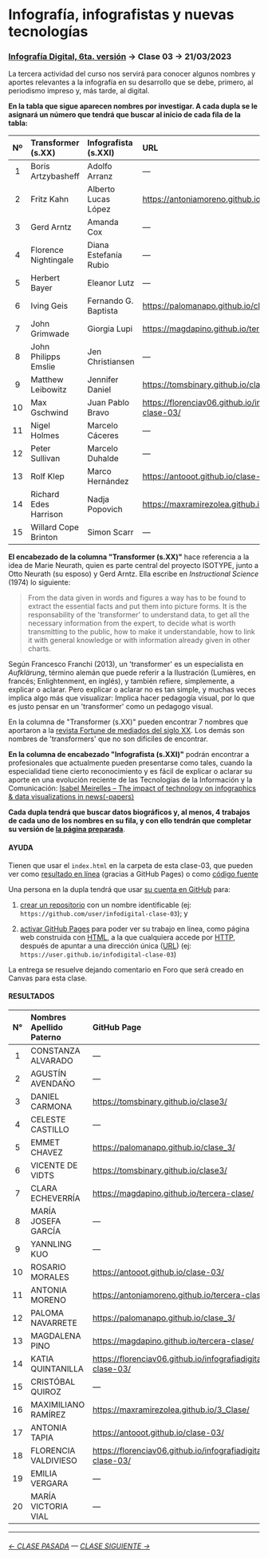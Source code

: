 # Infografía, infografistas y nuevas tecnologías

### [Infografía Digital, 6ta. versión](https://github.com/profesorfaco/dno075-2023-1#readme) → Clase 03 → 21/03/2023

La tercera actividad del curso nos servirá para conocer algunos nombres y aportes relevantes a la infografía en su desarrollo que se debe, primero, al periodismo impreso y, más tarde, al digital.

**En la tabla que sigue aparecen nombres por investigar. A cada dupla se le asignará un número que tendrá que buscar al inicio de cada fila de la tabla:**

|	Nº	|	Transformer (s.XX)	|	Infografista (s.XXI)	| URL |
|:----:|:---------------|:---------------|:---------------|
|	1	|	Boris Artzybasheff	|	Adolfo Arranz	| — | 
|	2	|	Fritz Kahn	|	Alberto Lucas López	| https://antoniamoreno.github.io/tercera-clase/ |
|	3	|	Gerd Arntz	|	Amanda Cox	| — |
|	4	|	Florence Nightingale	|	Diana Estefanía Rubio	| — |
|	5	|	Herbert Bayer	|	Eleanor Lutz	| — |
|	6	|	Iving Geis	|	Fernando G. Baptista	| https://palomanapo.github.io/clase_3/ |
|	7	|	John Grimwade	|	Giorgia Lupi	| https://magdapino.github.io/tercera-clase/ |
|	8	|	John Philipps Emslie	|	Jen Christiansen	| — |
|	9	|	Matthew Leibowitz	|	Jennifer Daniel	| https://tomsbinary.github.io/clase3/ |
|	10	|	Max Gschwind	|	Juan Pablo Bravo	| https://florenciav06.github.io/infografiadigital-clase-03/ |
|	11	|	Nigel Holmes	|	Marcelo Cáceres	| — |
|	12	|	Peter Sullivan	|	Marcelo Duhalde	| — |
|	13	|	Rolf Klep	|	Marco Hernández	| https://antooot.github.io/clase-03/ |
|	14	|	Richard Edes Harrison	|	Nadja Popovich	| https://maxramirezolea.github.io/3_Clase/ |
|	15	|	Willard Cope Brinton	|	Simon Scarr	| — |

**El encabezado de la columna "Transformer (s.XX)"** hace referencia a la idea de Marie Neurath, quien es parte central del proyecto ISOTYPE, junto a Otto Neurath (su esposo) y Gerd Arntz. Ella escribe en *Instructional Science* (1974) lo siguiente:

> From the data given in words and figures a way has to be found to extract the essential facts and put them into picture forms. It is the responsability of the 'transformer' to understand data, to get all the necessary information from the expert, to decide what is worth transmitting to the public, how to make it understandable, how to link it with general knowledge or with information already given in other charts.

Según Francesco Franchi (2013), un 'transformer' es un especialista en *Aufklärung*, término alemán que puede referir a la Ilustración (Lumières, en francés; Enlightenment, en inglés), y también refiere, simplemente, a explicar o aclarar. Pero explicar o aclarar no es tan simple, y muchas veces implica algo más que visualizar: Implica hacer pedagogía visual, por lo que es justo pensar en un 'transformer' como un pedagogo visual.

En la columna de "Transformer (s.XX)" pueden encontrar 7 nombres que aportaron a la [revista Fortune de mediados del siglo XX](https://www.fulltable.com/vts/f/fortune/menub.htm). Los demás son nombres de 'transformers' que no son difíciles de encontrar.

**En la columna de encabezado "Infografista (s.XXI)"** podrán encontrar a profesionales que actualmente pueden presentarse como tales, cuando la especialidad tiene cierto reconocimiento y es fácil de explicar o aclarar su aporte en una evolución reciente de las Tecnologías de la Información y la Comunicación: [Isabel Meirelles – The impact of technology on infographics & data visualizations in news(-papers)
](https://www.youtube.com/watch?v=Nb0HfCj1C7Q)

**Cada dupla tendrá que buscar datos biográficos y, al menos, 4 trabajos de cada uno de los nombres en su fila, y con ello tendrán que completar su versión de [la página preparada](https://profesorfaco.github.io/dno075-2023-1/clase-03/)**.

#### AYUDA

Tienen que usar el `index.html` en la carpeta de esta clase-03, que pueden ver como [resultado en línea](https://profesorfaco.github.io/dno075-2023-1/clase-03/) (gracias a GitHub Pages) o como [código fuente](https://github.com/profesorfaco/dno075-2023-1/blob/main/clase-03/index.html)

Una persona en la dupla tendrá que usar [su cuenta en GitHub](https://github.com/) para:

1. [crear un repositorio](https://docs.github.com/es/get-started/quickstart/create-a-repo) con un nombre identificable (ej: `https://github.com/user/infodigital-clase-03`); y

2. [activar GitHub Pages](https://docs.github.com/es/pages/getting-started-with-github-pages/configuring-a-publishing-source-for-your-github-pages-site) para poder ver su trabajo en línea, como página web construida con [HTML](https://developer.mozilla.org/es/docs/Learn/HTML/Introduction_to_HTML/Getting_started), a la que cualquiera accede por [HTTP](https://es.wikipedia.org/wiki/Protocolo_de_transferencia_de_hipertexto), después de apuntar a una dirección única ([URL](https://es.wikipedia.org/wiki/Localizador_de_recursos_uniforme)) (ej: `https://user.github.io/infodigital-clase-03`)

La entrega se resuelve dejando comentario en Foro que será creado en Canvas para esta clase.

#### RESULTADOS

|	N°	|	Nombres	Apellido Paterno	|	GitHub Page	|
|:------:|:------------------------|:------------------|
|	1	|	CONSTANZA	ALVARADO |	—	|
|	2	|	AGUSTÍN	AVENDAÑO | —	 |
|	3	|	DANIEL	CARMONA	|	https://tomsbinary.github.io/clase3/	|
|	4	|	CELESTE	CASTILLO	|	—	|
|	5	|	EMMET	CHAVEZ	|	https://palomanapo.github.io/clase_3/	|
|	6	|	VICENTE	DE VIDTS	|	https://tomsbinary.github.io/clase3/ |
|	7	|	CLARA	ECHEVERRÍA	|	https://magdapino.github.io/tercera-clase/	|
|	8	|	MARÍA JOSEFA 	GARCÍA	|	—	|
|	9	|	YANNLING 	KUO	|	—	|
|	10	|	ROSARIO	MORALES	|	https://antooot.github.io/clase-03/	|
|	11	|	ANTONIA	MORENO	|	https://antoniamoreno.github.io/tercera-clase/ |
|	12	|	PALOMA	 NAVARRETE	|	https://palomanapo.github.io/clase_3/ |
|	13	|	MAGDALENA	PINO	|	https://magdapino.github.io/tercera-clase/ |
|	14	|	KATIA	QUINTANILLA	|	https://florenciav06.github.io/infografiadigital-clase-03/	|
|	15	|	CRISTÓBAL	QUIROZ	|	—	|
|	16	|	MAXIMILIANO	RAMÍREZ	| https://maxramirezolea.github.io/3_Clase/ |
|	17	|	ANTONIA	TAPIA	|	https://antooot.github.io/clase-03/	|
|	18	|	FLORENCIA	VALDIVIESO	|	https://florenciav06.github.io/infografiadigital-clase-03/	|
|	19	|	EMILIA VERGARA	|	— |
|	20	|	MARÍA VICTORIA	VIAL	|	—	|

- - - - - - - 

###### [← CLASE PASADA](https://github.com/profesorfaco/dno075-2023-1/tree/main/clase-02) — [CLASE SIGUIENTE →](https://github.com/profesorfaco/dno075-2023-1/tree/main/clase-04) 
